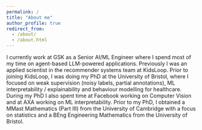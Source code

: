 ```yaml
---
permalink: /
title: "About me"
author_profile: true
redirect_from: 
  - /about/
  - /about.html
---
```


I currently work at GSK as a Senior AI/ML Engineer where I spend most of my time on agent-based LLM-powered applications. Previously
I was an applied scientist in the recommender systems team at KidsLoop. Prior to joining KidsLoop, I was
doing my PhD at the University of Bristol, where I focused on weak supervision (noisy labels, partial annotations),
ML interpretability / explainability and behaviour modelling for healthcare. During my PhD I also spent time at Facebook working on Computer Vision and at AXA working on ML interpretability. Prior to my PhD, I obtained a MMast Mathematics (Part III) from the
University of Cambridge with a focus on statistics and a BEng Engineering Mathematics from the University of Bristol.
